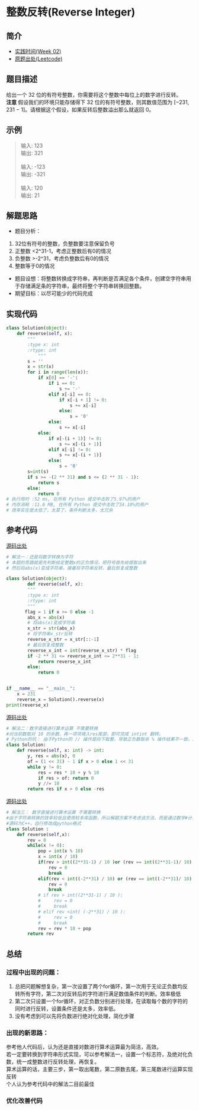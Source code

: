 # 整数反转(Reverse Integer)
## 简介
* [实践时间(Week 02)](/Weeks/Week_02.md)
* [原题出处(Leetcode)]( https://leetcode-cn.com/problems/reverse-integer)
## 题目描述  
给出一个 32 位的有符号整数，你需要将这个整数中每位上的数字进行反转。
<br>**注意**
假设我们的环境只能存储得下 32 位的有符号整数，则其数值范围为 [−231,  231 − 1]。请根据这个假设，如果反转后整数溢出那么就返回 0。
## 示例  
>输入: 123      
输出: 321<br>     
输入: -123<br>
输出: -321<br>
<br>输入: 120<br>
输出: 21<br>
## 解题思路
- 题目分析：
1. 32位有符号的整数，负整数要注意保留负号  
2. 正整数 <2^31-1，考虑正整数后有0的情况
3. 负整数 >-2^31，考虑负整数后有0的情况
4. 整数等于0的情况<br>
- 题目设想：将整数转换成字符串，再判断是否满足各个条件，创建空字符串用于存储满足条的字符串，最终将整个字符串转换回整数。
- 期望目标：以尽可能少的代码完成 
## 实现代码
```python
class Solution(object):
    def reverse(self, x):
        """
        :type x: int
        :rtype: int
            """
        s = ''
        x = str(x)
        for i in range(len(x)):
            if x[0] == '-':
                if i == 0:
                    s += '-'
                elif x[-i] == 0:
                    if x[-i + 1] != 0:
                        s += x[-i]
                    else:
                        s = '0'
                else:
                    s += x[-i]
            else:
                if x[-(i + 1)] != 0:
                    s += x[-(i + 1)]
                elif x[-i] != 0:
                    s += x[-(i + 1)]
                else:
                    s = '0'
        s=int(s)
        if s >= -(2 ** 31) and s <= (2 ** 31 - 1):
            return s
        else:
            return 0
# 执行用时 :52 ms, 在所有 Python 提交中击败了5.97%的用户
# 内存消耗 :11.6 MB, 在所有 Python 提交中击败了34.10%的用户
# 效率实在是太低了，太菜了，条件判断太多，太冗余
```
## 参考代码
[源码出处]( https://leetcode-cn.com/problems/reverse-integer/solution/zheng-shu-fan-zhuan-python-by-fei-ben-de-cai-zhu-u/ "整数反转(Reverse Integer)")
```python
# 解法一：还是将数字转换为字符
# 本题的思路就是先判断给定整数x的正负情况，把符号首先给提取出来
# 然后将abs(x)变成字符串，接着将字符串反转，最后恢复成整数

class Solution(object):
        def reverse(self, x):
        """
        :type x: int
        :rtype: int
        """
       flag = 1 if x >= 0 else -1
        abs_x = abs(x)
        # 将abs(x)变成字符串
        x_str = str(abs_x)
        # 将字符串x_str反转
        reverse_x_str = x_str[::-1]
        # 最后恢复成整数
        reverse_x_int = int(reverse_x_str) * flag
        if -2 ** 31 <= reverse_x_int <= 2**31 - 1:
            return reverse_x_int
        else:
            return 0


if __name__ == "__main__":
    x = 231
    reverse_x = Solution().reverse(x)
print(reverse_x)
```
[源码出处]( https://leetcode-cn.com/problems/reverse-integer/solution/reverse-integer-by-jin407891080/ "整数反转(Reverse Integer)")
```python
# 解法二：数字直接进行算术运算 不需要转换
#对当前数取对 10 的余数，再一项项填入res尾部，即可完成 intint 翻转。
# Python的坑： 由于Python的 // 操作是向下取整，导致正负数取余 % 操作结果不一致，因此需要将原数字转为正数操作。
class Solution:
    def reverse(self, x: int) -> int:
        y, res = abs(x), 0
        of = (1 << 31) - 1 if x > 0 else 1 << 31
        while y != 0:
            res = res * 10 + y % 10
            if res > of: return 0
            y //= 10
        return res if x > 0 else -res 
```
[源码出处]( https://leetcode-cn.com/problems/reverse-integer/solution/hua-jie-suan-fa-7-zheng-shu-fan-zhuan-by-guanpengc/  "整数反转(Reverse Integer)")
```python
# 解法三： 数字直接进行算术运算 不需要转换
#由于字符串转换的效率较低且使用较多库函数，所以解题方案不考虑该方法，而是通过数学#计算来解决。通过循环将数字x的每一位拆开，在计算新值时每一步都判断是否溢出。
#源码为C++，自行修改成python格式
class Solution :
    def reverse(self,x):
        rev = 0
        while(x != 0):
            pop = int(x % 10)
            x = int(x / 10)
            if(rev > int((2**31-1) / 10 )or (rev == int((2**31-1)/ 10) and pop > int((2**31-1) % 10))):
                rev = 0
                break
            elif(rev < int((-2**31) / 10) or (rev == int((-2**31)/ 10) and x < int((-2**31) % 10))):
                rev = 0
                break
            # if rev > int((2**31-1) / 10 ):
            #     rev = 0
            #     break
            # elif rev <int( (-2**31) / 10 ):
            #     rev = 0
            #     break
            rev = rev * 10 + pop
        return rev
```
## 总结
### 过程中出现的问题：
1.	总把问题解想复杂，第一次设置了两个for循环，第一次用于无论正负数均反转所有字符，第二次对反转后的字符进行满足数值条件的判断。效率极低
2.	第二次只设置一个for循环，对正负数分别进行处理，在读取每个数的字符的同时进行反转，设置条件还是太多，效率低。
3.	没有考虑到可以先将负数进行绝对化处理，简化步骤
### 出现的新思路：
参考他人代码后，认为还是直接对数进行算术运算最为简洁，高效。<br>
若一定要转换到字符串形式实现，可以参考解法一，设置一个标志符，及绝对化负数，统一成整数进行反转处理，再恢复。<br>
算术运算的话，主要三步，第一取出尾数，第二原数去尾，第三尾数进行运算实现反转<br>
个人认为参考代码中的解法二目前最佳
### 优化改善代码
